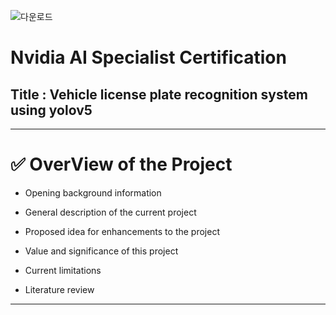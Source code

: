 ![다운로드](https://github.com/user-attachments/assets/9cf87f01-ff75-4c6a-b4c8-2560ca2e4db7)

# Nvidia AI Specialist Certification
## Title : Vehicle license plate recognition system using yolov5
---
# ✅ OverView of the Project

- Opening background information

- General description of the current project

- Proposed idea for enhancements to the project

- Value and significance of this project

- Current limitations

- Literature review 
---
